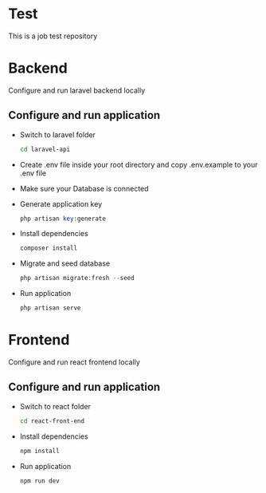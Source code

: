 # Test

This is a job test repository


# Backend

Configure and run laravel backend locally

## Configure and run application

 - Switch to laravel folder
	 

    ```bash
    cd laravel-api
    ```
   
 - Create .env file inside your root directory and copy .env.example to your .env file
 - Make sure your Database is connected
 - Generate application key
	 ```php
	 php artisan key:generate
	```
- Install dependencies
	```php
	composer install
	```
- Migrate and seed database
	```php
	php artisan migrate:fresh --seed
	```
- Run application
	```php
	php artisan serve
	```

# Frontend
Configure and run react frontend locally

## Configure and run application

- Switch to react folder
	```bash
	cd react-front-end
	```
- Install dependencies
	```javascript
	npm install
	```
- Run application
	```javascript
	npm run dev
	```
